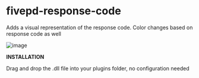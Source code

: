 # fivepd-response-code

Adds a visual representation of the response code. Color changes based on response code as well

![image](https://github.com/Fastlane-Development/fivepd-response-code/assets/77104671/05d7d573-491f-4774-b1fe-939aaa0064ed)

**INSTALLATION**

Drag and drop the .dll file into your plugins folder, no configuration needed
